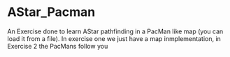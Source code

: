 AStar_Pacman
============

An Exercise done to learn AStar pathfinding in a PacMan like map (you can load it from a file). In exercise one we just have a map inmplementation, in Exercise 2 the PacMans follow you
